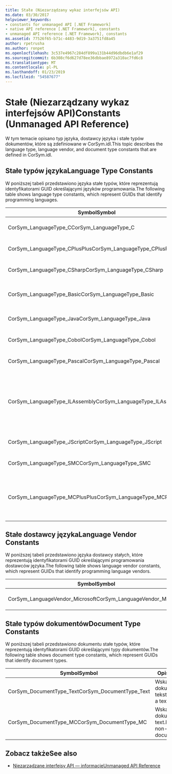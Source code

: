 ```yaml
---
title: Stałe (Niezarządzany wykaz interfejsów API)
ms.date: 03/30/2017
helpviewer_keywords:
- constants for unmanaged API [.NET Framework]
- native API reference [.NET Framework], constants
- unmanaged API reference [.NET Framework], constants
ms.assetid: 77526f65-b71c-4483-9d19-3a3751fd8a45
author: rpetrusha
ms.author: ronpet
ms.openlocfilehash: 3c537e4967c284df899a131b44d96dbdb6e1af29
ms.sourcegitcommit: 6b308cf6d627d78ee36dbbae8972a310ac7fd6c8
ms.translationtype: MT
ms.contentlocale: pl-PL
ms.lasthandoff: 01/23/2019
ms.locfileid: "54587677"
---
```

# <a name="constants-unmanaged-api-reference"></a><span data-ttu-id="877f0-102">Stałe (Niezarządzany wykaz interfejsów API)</span><span class="sxs-lookup"><span data-stu-id="877f0-102">Constants (Unmanaged API Reference)</span></span>
<span data-ttu-id="877f0-103">W tym temacie opisano typ języka, dostawcy języka i stałe typów dokumentów, które są zdefiniowane w CorSym.idl.</span><span class="sxs-lookup"><span data-stu-id="877f0-103">This topic describes the language type, language vendor, and document type constants that are defined in CorSym.idl.</span></span>  
  
## <a name="language-type-constants"></a><span data-ttu-id="877f0-104">Stałe typów języka</span><span class="sxs-lookup"><span data-stu-id="877f0-104">Language Type Constants</span></span>  
 <span data-ttu-id="877f0-105">W poniższej tabeli przedstawiono języka stałe typów, które reprezentują identyfikatorami GUID określającymi języków programowania.</span><span class="sxs-lookup"><span data-stu-id="877f0-105">The following table shows language type constants, which represent GUIDs that identify programming languages.</span></span>  
  
|<span data-ttu-id="877f0-106">Symbol</span><span class="sxs-lookup"><span data-stu-id="877f0-106">Symbol</span></span>|<span data-ttu-id="877f0-107">Opis</span><span class="sxs-lookup"><span data-stu-id="877f0-107">Description</span></span>|  
|------------|-----------------|  
|<span data-ttu-id="877f0-108">CorSym_LanguageType_C</span><span class="sxs-lookup"><span data-stu-id="877f0-108">CorSym_LanguageType_C</span></span>|<span data-ttu-id="877f0-109">Określa język C.</span><span class="sxs-lookup"><span data-stu-id="877f0-109">Indicates the C language.</span></span>|  
|<span data-ttu-id="877f0-110">CorSym_LanguageType_CPlusPlus</span><span class="sxs-lookup"><span data-stu-id="877f0-110">CorSym_LanguageType_CPlusPlus</span></span>|<span data-ttu-id="877f0-111">Wskazuje języka C++.</span><span class="sxs-lookup"><span data-stu-id="877f0-111">Indicates the C++ language.</span></span>|  
|<span data-ttu-id="877f0-112">CorSym_LanguageType_CSharp</span><span class="sxs-lookup"><span data-stu-id="877f0-112">CorSym_LanguageType_CSharp</span></span>|<span data-ttu-id="877f0-113">Wskazuje C# języka.</span><span class="sxs-lookup"><span data-stu-id="877f0-113">Indicates the C# language.</span></span>|  
|<span data-ttu-id="877f0-114">CorSym_LanguageType_Basic</span><span class="sxs-lookup"><span data-stu-id="877f0-114">CorSym_LanguageType_Basic</span></span>|<span data-ttu-id="877f0-115">Wskazuje podstawowy język.</span><span class="sxs-lookup"><span data-stu-id="877f0-115">Indicates the Basic language.</span></span>|  
|<span data-ttu-id="877f0-116">CorSym_LanguageType_Java</span><span class="sxs-lookup"><span data-stu-id="877f0-116">CorSym_LanguageType_Java</span></span>|<span data-ttu-id="877f0-117">Wskazuje języka Java.</span><span class="sxs-lookup"><span data-stu-id="877f0-117">Indicates the Java language.</span></span>|  
|<span data-ttu-id="877f0-118">CorSym_LanguageType_Cobol</span><span class="sxs-lookup"><span data-stu-id="877f0-118">CorSym_LanguageType_Cobol</span></span>|<span data-ttu-id="877f0-119">Określa język COBOL.</span><span class="sxs-lookup"><span data-stu-id="877f0-119">Indicates the COBOL language.</span></span>|  
|<span data-ttu-id="877f0-120">CorSym_LanguageType_Pascal</span><span class="sxs-lookup"><span data-stu-id="877f0-120">CorSym_LanguageType_Pascal</span></span>|<span data-ttu-id="877f0-121">Określa język Pascal.</span><span class="sxs-lookup"><span data-stu-id="877f0-121">Indicates the Pascal language.</span></span>|  
|<span data-ttu-id="877f0-122">CorSym_LanguageType_ILAssembly</span><span class="sxs-lookup"><span data-stu-id="877f0-122">CorSym_LanguageType_ILAssembly</span></span>|<span data-ttu-id="877f0-123">Wskazuje kod zestawu Microsoft intermediate language (MSIL).</span><span class="sxs-lookup"><span data-stu-id="877f0-123">Indicates the Microsoft intermediate language (MSIL) assembly code.</span></span>|  
|<span data-ttu-id="877f0-124">CorSym_LanguageType_JScript</span><span class="sxs-lookup"><span data-stu-id="877f0-124">CorSym_LanguageType_JScript</span></span>|<span data-ttu-id="877f0-125">Wskazuje języka JScript.</span><span class="sxs-lookup"><span data-stu-id="877f0-125">Indicates the JScript language.</span></span>|  
|<span data-ttu-id="877f0-126">CorSym_LanguageType_SMC</span><span class="sxs-lookup"><span data-stu-id="877f0-126">CorSym_LanguageType_SMC</span></span>|<span data-ttu-id="877f0-127">Określa język SMC.</span><span class="sxs-lookup"><span data-stu-id="877f0-127">Indicates the SMC language.</span></span>|  
|<span data-ttu-id="877f0-128">CorSym_LanguageType_MCPlusPlus</span><span class="sxs-lookup"><span data-stu-id="877f0-128">CorSym_LanguageType_MCPlusPlus</span></span>|<span data-ttu-id="877f0-129">Wskazuje języka C++, włączone dla programu .NET Framework.</span><span class="sxs-lookup"><span data-stu-id="877f0-129">Indicates the C++ language enabled for the .NET Framework.</span></span>|  
  
## <a name="language-vendor-constants"></a><span data-ttu-id="877f0-130">Stałe dostawcy języka</span><span class="sxs-lookup"><span data-stu-id="877f0-130">Language Vendor Constants</span></span>  
 <span data-ttu-id="877f0-131">W poniższej tabeli przedstawiono języka dostawcy stałych, które reprezentują identyfikatorami GUID określającymi programowania dostawców języka.</span><span class="sxs-lookup"><span data-stu-id="877f0-131">The following table shows language vendor constants, which represent GUIDs that identify programming language vendors.</span></span>  
  
|<span data-ttu-id="877f0-132">Symbol</span><span class="sxs-lookup"><span data-stu-id="877f0-132">Symbol</span></span>|<span data-ttu-id="877f0-133">Opis</span><span class="sxs-lookup"><span data-stu-id="877f0-133">Description</span></span>|  
|------------|-----------------|  
|<span data-ttu-id="877f0-134">CorSym_LanguageVendor_Microsoft</span><span class="sxs-lookup"><span data-stu-id="877f0-134">CorSym_LanguageVendor_Microsoft</span></span>|<span data-ttu-id="877f0-135">Wskazuje firmy Microsoft.</span><span class="sxs-lookup"><span data-stu-id="877f0-135">Indicates Microsoft.</span></span>|  
  
## <a name="document-type-constants"></a><span data-ttu-id="877f0-136">Stałe typów dokumentów</span><span class="sxs-lookup"><span data-stu-id="877f0-136">Document Type Constants</span></span>  
 <span data-ttu-id="877f0-137">W poniższej tabeli przedstawiono dokumentu stałe typów, które reprezentują identyfikatorami GUID określającymi typy dokumentów.</span><span class="sxs-lookup"><span data-stu-id="877f0-137">The following table shows document type constants, which represent GUIDs that identify document types.</span></span>  
  
|<span data-ttu-id="877f0-138">Symbol</span><span class="sxs-lookup"><span data-stu-id="877f0-138">Symbol</span></span>|<span data-ttu-id="877f0-139">Opis</span><span class="sxs-lookup"><span data-stu-id="877f0-139">Description</span></span>|  
|------------|-----------------|  
|<span data-ttu-id="877f0-140">CorSym_DocumentType_Text</span><span class="sxs-lookup"><span data-stu-id="877f0-140">CorSym_DocumentType_Text</span></span>|<span data-ttu-id="877f0-141">Wskazuje dokument tekstowy.</span><span class="sxs-lookup"><span data-stu-id="877f0-141">Indicates a text document.</span></span>|  
|<span data-ttu-id="877f0-142">CorSym_DocumentType_MC</span><span class="sxs-lookup"><span data-stu-id="877f0-142">CorSym_DocumentType_MC</span></span>|<span data-ttu-id="877f0-143">Wskazuje dokument-text.</span><span class="sxs-lookup"><span data-stu-id="877f0-143">Indicates a non-text document.</span></span>|  
  
## <a name="see-also"></a><span data-ttu-id="877f0-144">Zobacz także</span><span class="sxs-lookup"><span data-stu-id="877f0-144">See also</span></span>
- [<span data-ttu-id="877f0-145">Niezarządzane interfejsy API — informacje</span><span class="sxs-lookup"><span data-stu-id="877f0-145">Unmanaged API Reference</span></span>](../../../docs/framework/unmanaged-api/index.md)
